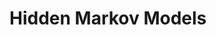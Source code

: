 # Hidden Markov Models

<!--stackedit_data:
eyJoaXN0b3J5IjpbLTEzNDI1OTMwMjcsLTIwODg3NDY2MTIsNz
MwOTk4MTE2XX0=
-->